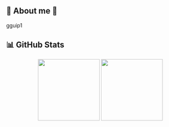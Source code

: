 ## 👋 **About me** 🚀
gguip1

## 📊 **GitHub Stats**
<div align="center">
  <img src="https://github-readme-stats.vercel.app/api?username=gguip1&theme=transparent" height="165">
  <img src="https://github-readme-stats.vercel.app/api/top-langs/?username=gguip1&theme=transparent&layout=compact" height="165">
</div>

